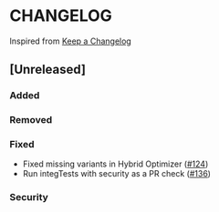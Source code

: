 # CHANGELOG

Inspired from [Keep a Changelog](https://keepachangelog.com/en/1.0.0/)

## [Unreleased]

### Added

### Removed

### Fixed
- Fixed missing variants in Hybrid Optimizer ([#124](https://github.com/opensearch-project/search-relevance/pull/124))
- Run integTests with security as a PR check ([#136](https://github.com/opensearch-project/search-relevance/pull/136))

### Security
